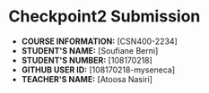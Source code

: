 # Checkpoint2 Submission

- **COURSE INFORMATION:** [CSN400-2234]
- **STUDENT'S NAME:** [Soufiane Berni]
- **STUDENT'S NUMBER:** [108170218]
- **GITHUB USER ID:** [108170218-myseneca]
- **TEACHER'S NAME:** [Atoosa Nasiri]
